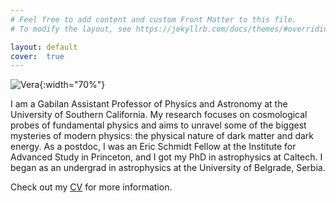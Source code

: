 ```yaml
---
# Feel free to add content and custom Front Matter to this file.
# To modify the layout, see https://jekyllrb.com/docs/themes/#overriding-theme-defaults

layout: default
cover:  true
---
```

![Vera]({{veragluscevic.github.io}}/assets/img/Vera.jpg){:width="70%"}

I am a Gabilan Assistant Professor of Physics and Astronomy at the University of Southern California. My research focuses on cosmological probes of fundamental physics and aims to unravel some of the biggest mysteries of modern physics: the physical nature of dark matter and dark energy. As a postdoc, I was an Eric Schmidt Fellow at the Institute for Advanced Study in Princeton, and I got my PhD in astrophysics at Caltech. I began as an undergrad in astrophysics at the University of Belgrade, Serbia.
 

Check out my [CV](./CV.pdf) for more information.
